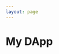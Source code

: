 ```yaml
---
layout: page
---
```

<script setup>
import { default as vuethersStyle } from "../../dist/style.css";
import { ConnectWalletButton } from "vuethers";

window.addEventListener("load", () => {
  console.log(document.head.children)
  document.head.innerHTML = "";
  const style = document.createElement("style");
  style.innerHTML = vuethersStyle;
  document.head.append(style)
  const app = document.getElementById("app");
  const demo = document.getElementById("demo");
  document.body.innerHTML = "";
  document.body.appendChild(demo)
})
</script>

<div id="demo">
  <h1>My DApp</h1>
  <ConnectWalletButton/>
</div>
